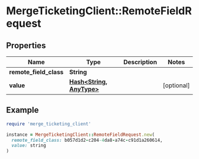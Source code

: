 # MergeTicketingClient::RemoteFieldRequest

## Properties

| Name | Type | Description | Notes |
| ---- | ---- | ----------- | ----- |
| **remote_field_class** | **String** |  |  |
| **value** | [**Hash&lt;String, AnyType&gt;**](AnyType.md) |  | [optional] |

## Example

```ruby
require 'merge_ticketing_client'

instance = MergeTicketingClient::RemoteFieldRequest.new(
  remote_field_class: b057d1d2-c204-4da8-a74c-c91d1a260614,
  value: string
)
```

